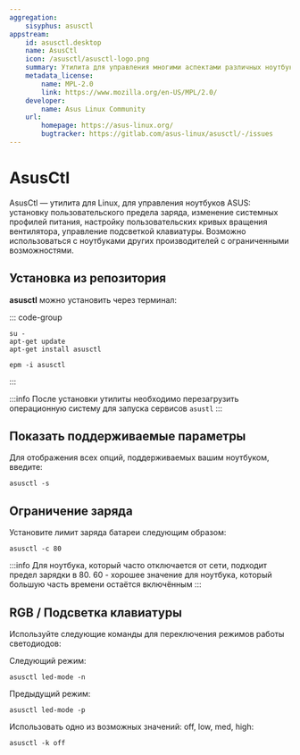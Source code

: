 ```yaml
---
aggregation:
    sisyphus: asusctl
appstream:
    id: asusctl.desktop
    name: AsusCtl
    icon: /asusctl/asusctl-logo.png
    summary: Утилита для управления многими аспектами различных ноутбуков ASUS.
    metadata_license:
        name: MPL-2.0
        link: https://www.mozilla.org/en-US/MPL/2.0/
    developer:
        name: Asus Linux Community
    url:
        homepage: https://asus-linux.org/
        bugtracker: https://gitlab.com/asus-linux/asusctl/-/issues
---
```


# AsusCtl

AsusCtl — утилита для Linux, для управления ноутбуков ASUS: установку пользовательского предела заряда, изменение системных профилей питания, настройку пользовательских кривых вращения вентилятора, управление подсветкой клавиатуры. Возможно использоваться с ноутбуками других производителей с ограниченными возможностями.

## Установка из репозитория

**asusctl** можно установить через терминал:

::: code-group

```shell[apt-get]
su -
apt-get update
apt-get install asusctl
```

```shell[epm]
epm -i asusctl
```

:::

:::info
После установки утилиты необходимо перезагрузить операционную систему для запуска сервисов `asustl`
:::

## Показать поддерживаемые параметры

Для отображения всех опций, поддерживаемых вашим ноутбуком, введите:

```shell
asusctl -s
```

## Ограничение заряда

Установите лимит заряда батареи следующим образом:

```shell
asusctl -c 80
```

:::info
Для ноутбука, который часто отключается от сети, подходит предел зарядки в 80. 60 - хорошее значение для ноутбука, который большую часть времени остаётся включённым
:::

## RGB / Подсветка клавиатуры

Используйте следующие команды для переключения режимов работы светодиодов:

Следующий режим:

```shell
asusctl led-mode -n
```

Предыдущий режим:

```shell
asusctl led-mode -p
```

Использовать одно из возможных значений: off, low, med, high:

```shell
asusctl -k off
```
